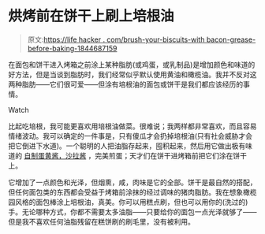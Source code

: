 # 烘烤前在饼干上刷上培根油

> 原文:[https://life hacker . com/brush-your-biscuits-with bacon-grease-before-baking-1844687159](https://lifehacker.com/brush-your-biscuits-with-bacon-grease-before-baking-1844687159)

在面包和饼干进入烤箱之前涂上某种脂肪(或鸡蛋，或乳制品)是增加颜色和味道的好方法，但是当谈到脂肪时，我们经常似乎默认使用黄油和橄榄油。我并不反对这两种脂肪——它们很可爱——但涂有培根油的面包或饼干是我们都应该经历的事情。

Watch

比起吃培根，我可能更喜欢用培根油做菜。很难说；我两样都非常喜欢，而且容易情绪波动。我可以确定的一件事是，只有傻瓜才会扔掉培根油(只有社会威胁才会把它倒进下水道)。一个聪明的人把油脂存起来，囤积起来，然后用它做出极有味道的 [自制蛋黄酱，沙拉酱](https://skillet.lifehacker.com/why-you-should-save-every-drop-of-bacon-grease-1829607931) ，完美煎蛋；天才们在饼干进烤箱前把它们涂在饼干上。

它增加了一点颜色和光泽，但烟熏，咸，肉味是它的全部。饼干是最自然的搭配，但任何面包类的东西都会受益于烤箱前涂抹的经过调味的猪肉脂肪。我在想象橄榄园风格的面包棒涂上培根油，真美。你可以用糕点刷，但也可以用你的(洗过的)手。无论哪种方式，你都不需要太多油脂——只要给你的面包一点光泽就够了——但是我不喜欢任何油脂残留在糕饼刷的刷毛里，没有被利用。